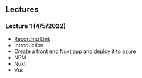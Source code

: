 ## Lectures

### Lecture 1 (4/5/2022)
- [Recording Link]()
- Introduction
- Create a front end Nuxt app and deploy it to azure
- NPM
- Nuxt
- Vue

